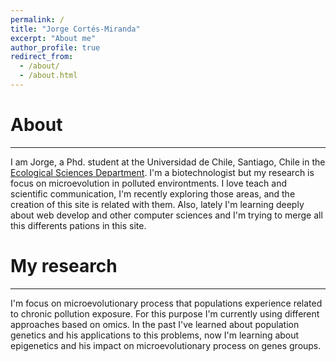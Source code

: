 ```yaml
---
permalink: /
title: "Jorge Cortés-Miranda"
excerpt: "About me"
author_profile: true
redirect_from: 
  - /about/
  - /about.html
---
```


# About
------
I am Jorge, a Phd. student at the Universidad de Chile, Santiago, Chile in the [Ecological Sciences Department](http://ciencias.uchile.cl/departamentos/ciencias-ecologicas/presentacion.html). I'm a biotechnologist but my research is focus on microevolution in polluted environtments. I love teach and scientific communication, I'm recently exploring those areas, and the creation of this site is related with them. Also, lately I'm learning deeply about web develop and other computer sciences and I'm trying to merge all this differents pations in this site.

# My research
------
I'm focus on microevolutionary process that populations experience related to chronic pollution exposure. For this purpose I'm currently using different approaches based on omics. In the past I've learned about population genetics and his applications to this problems, now I'm learning about epigenetics and his impact on microevolutionary process on genes groups.